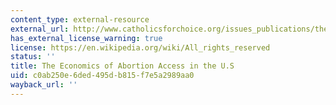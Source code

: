 ```yaml
---
content_type: external-resource
external_url: http://www.catholicsforchoice.org/issues_publications/the-economics-of-abortion-access-in-the-us/
has_external_license_warning: true
license: https://en.wikipedia.org/wiki/All_rights_reserved
status: ''
title: The Economics of Abortion Access in the U.S
uid: c0ab250e-6ded-495d-b815-f7e5a2989aa0
wayback_url: ''
---
```

